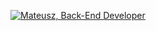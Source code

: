 [![Mateusz, Back-End Developer](https://assets.selleo.com/banners/mwieczorek.svg)](https://selleo.com/)
